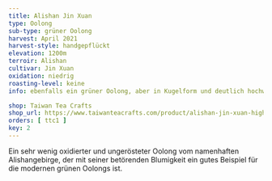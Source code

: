 ```yaml
---
title: Alishan Jin Xuan
type: Oolong
sub-type: grüner Oolong
harvest: April 2021
harvest-style: handgepflückt
elevation: 1200m
terroir: Alishan
cultivar: Jin Xuan
oxidation: niedrig
roasting-level: keine
info: ebenfalls ein grüner Oolong, aber in Kugelform und deutlich hochwertiger. Die Strauchsorte Jin Xuan ist bekannt für ihre besondere Milchigkeit.

shop: Taiwan Tea Crafts
shop_url: https://www.taiwanteacrafts.com/product/alishan-jin-xuan-high-mountain-oolong-tea
orders: [ ttc1 ]
key: 2
---
```

Ein sehr wenig oxidierter und ungerösteter Oolong vom namenhaften Alishangebirge, der mit seiner betörenden Blumigkeit ein gutes Beispiel für die modernen grünen Oolongs ist.
